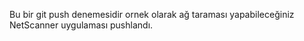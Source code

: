 Bu bir git push denemesidir ornek olarak ağ taraması yapabileceğiniz NetScanner uygulaması pushlandı.
